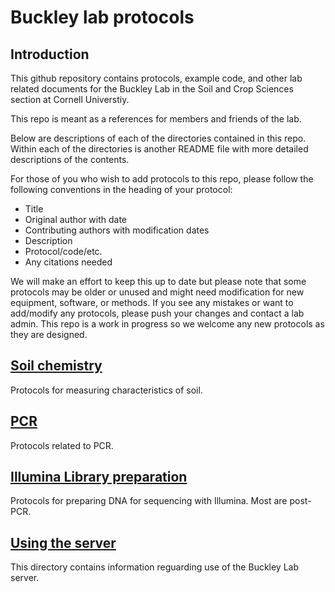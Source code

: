 # Buckley lab protocols

## Introduction
This github repository contains protocols, example code, and other lab related documents for the Buckley Lab in the Soil and Crop Sciences section at Cornell Universtiy.

This repo is meant as a references for members and friends of the lab. 

Below are descriptions of each of the directories contained in this repo. Within each of the directories is another README file with more detailed descriptions of the contents.

For those of you who wish to add protocols to this repo, please follow the following conventions in the heading of your protocol:

 * Title
 * Original author with date
 * Contributing authors with modification dates
 * Description
 * Protocol/code/etc.
 * Any citations needed
 
We will make an effort to keep this up to date but please note that some protocols may be older or unused and might need modification for new equipment, software, or methods.  If you see any mistakes or want to add/modify any protocols, please push your changes and contact a lab admin. This repo is a work in progress so we welcome any new protocols as they are designed.

## [Soil chemistry](./Soil_chemistry)
Protocols for measuring characteristics of soil.

## [PCR](./PCR)
Protocols related to PCR.

## [Illumina Library preparation](./Illumina_library_preparation)
Protocols for preparing DNA for sequencing with Illumina. Most are post-PCR.

## [Using the server](./Using_the_server)
This directory contains information reguarding use of the Buckley Lab server.
 
